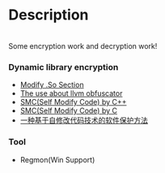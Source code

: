 # Description
<br/>
Some encryption work and decryption work!

### Dynamic library encryption
* [Modify .So Section](http://blog.csdn.net/jiangwei0910410003/article/details/49361281)
* [The use about llvm obfuscator](http://blog.csdn.net/wangbaochu/article/details/45370543)
* [SMC(Self Modify Code) by C++](http://blog.csdn.net/orbit/article/details/1497457)
* [SMC(Self Modify Code) by C](https://shanetully.com/2013/12/writing-a-self-mutating-x86_64-c-program/)
* [一种基于自修改代码技术的软件保护方法](http://journal.ucas.ac.cn/EN/article/downloadArticleFile.do?attachType=PDF&id=11382)
### Tool
* Regmon(Win Support)

